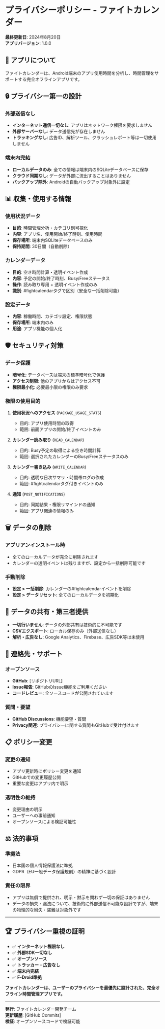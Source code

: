 # プライバシーポリシー - ファイトカレンダー

**最終更新日**: 2024年8月20日  
**アプリバージョン**: 1.0.0

## 📱 アプリについて

ファイトカレンダーは、Android端末のアプリ使用時間を分析し、時間管理をサポートする完全オフラインアプリです。

## 🔒 プライバシー第一の設計

### 外部送信なし
- **インターネット通信一切なし**: アプリはネットワーク権限を要求しません
- **外部サーバーなし**: データ送信先が存在しません
- **トラッキングなし**: 広告ID、解析ツール、クラッシュレポート等は一切使用しません

### 端末内完結
- **ローカルデータのみ**: 全ての情報は端末内のSQLiteデータベースに保存
- **クラウド同期なし**: データが外部に流出することはありません
- **バックアップ除外**: Androidの自動バックアップ対象外に設定

## 📊 収集・使用する情報

### 使用状況データ
- **目的**: 時間管理分析・カテゴリ別可視化
- **内容**: アプリ名、使用開始/終了時刻、使用時間
- **保存場所**: 端末内SQLiteデータベースのみ
- **保持期間**: 30日間（自動削除）

### カレンダーデータ
- **目的**: 空き時間計算・透明イベント作成
- **内容**: 予定の開始/終了時刻、Busy/Freeステータス
- **操作**: 読み取り専用 + 透明イベント作成のみ
- **識別**: #fightcalendarタグで区別（安全な一括削除可能）

### 設定データ
- **内容**: 稼働時間、カテゴリ設定、権限状態
- **保存場所**: 端末内のみ
- **用途**: アプリ機能の個人化

## 🛡️ セキュリティ対策

### データ保護
- **暗号化**: データベースは端末の標準暗号化で保護
- **アクセス制限**: 他のアプリからはアクセス不可
- **権限最小化**: 必要最小限の権限のみ要求

### 権限の使用目的
1. **使用状況へのアクセス** (`PACKAGE_USAGE_STATS`)
   - 目的: アプリ使用時間の取得
   - 範囲: 前面アプリの開始/終了イベントのみ
   
2. **カレンダー読み取り** (`READ_CALENDAR`)
   - 目的: Busy予定の取得による空き時間計算
   - 範囲: 選択されたカレンダーのBusy/Freeステータスのみ
   
3. **カレンダー書き込み** (`WRITE_CALENDAR`)
   - 目的: 透明な日次サマリ・時間帯ログの作成
   - 範囲: #fightcalendarタグ付きイベントのみ
   
4. **通知** (`POST_NOTIFICATIONS`)
   - 目的: 同期結果・権限リマインドの通知
   - 範囲: アプリ関連の情報のみ

## 🗑️ データの削除

### アプリアンインストール時
- 全てのローカルデータが完全に削除されます
- カレンダーの透明イベントは残りますが、設定から一括削除可能です

### 手動削除
- **設定 > 一括削除**: カレンダーの#fightcalendarイベントを削除
- **設定 > データリセット**: 全てのローカルデータを初期化

## 🔄 データの共有・第三者提供

- **一切行いません**: データの外部共有は技術的に不可能です
- **CSVエクスポート**: ローカル保存のみ（外部送信なし）
- **解析・広告なし**: Google Analytics、Firebase、広告SDK等は未使用

## 👥 連絡先・サポート

### オープンソース
- **GitHub**: [リポジトリURL]
- **Issue報告**: GitHubのIssue機能をご利用ください
- **コードレビュー**: 全ソースコードが公開されています

### 質問・要望
- **GitHub Discussions**: 機能要望・質問
- **Privacy関連**: プライバシーに関する質問もGitHubで受け付けます

## 📋 ポリシー変更

### 変更の通知
- アプリ更新時にポリシー変更を通知
- GitHubでの変更履歴公開
- 重要な変更はアプリ内で明示

### 透明性の維持
- 変更理由の明示
- ユーザーへの事前通知
- オープンソースによる検証可能性

## ⚖️ 法的事項

### 準拠法
- 日本国の個人情報保護法に準拠
- GDPR（EU一般データ保護規則）の精神に基づく設計

### 責任の限界
- アプリは無償で提供され、明示・黙示を問わず一切の保証はありません
- データの損失・漏洩について、技術的に外部送信不可能な設計ですが、端末の物理的な紛失・盗難は対象外です

---

## 🏆 プライバシー重視の証明

- ✅ **インターネット権限なし**
- ✅ **外部SDK一切なし**
- ✅ **オープンソース**
- ✅ **トラッカー・広告なし**
- ✅ **端末内完結**
- ✅ **F-Droid準拠**

**ファイトカレンダーは、ユーザーのプライバシーを最優先に設計された、完全オフライン時間管理アプリです。**

---

**発行**: ファイトカレンダー開発チーム  
**更新履歴**: [GitHub Commits]  
**検証**: オープンソースコードで検証可能
